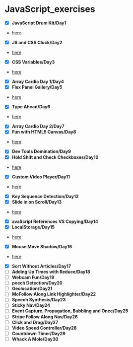 # JavaScript_exercises
- [x] **JavaScript Drum Kit/Day1**
- [here](https://cat26.github.io/JavaScript_exercises/Day1/drum.html)
- [x] **JS and CSS Clock/Day2**
- [here](https://cat26.github.io/JavaScript_exercises/Day2/clock.html)
- [x] **CSS Variables/Day3**
- [here](https://cat26.github.io/JavaScript_exercises/Day3/variables.html)
- [x] **Array Cardio Day 1/Day4**
- [x] **Flex Panel Gallery/Day5**
- [here](https://cat26.github.io/JavaScript_exercises/Day5/flex_panels.html)
- [x] **Type Ahead/Day6**
- [here](https://cat26.github.io/JavaScript_exercises/Day6/ajax_type_ahead.html)
- [x] **Array Cardio Day 2/Day7**
- [x] **Fun with HTML5 Canvas/Day8**
- [here](https://cat26.github.io/JavaScript_exercises/Day8/canvas.html)
- [x] **Dev Tools Domination/Day9**
- [x] **Hold Shift and Check Checkboxes/Day10**
- [here](https://cat26.github.io/JavaScript_exercises/Day10/shift.html)
- [x] **Custom Video Player/Day11**
- [here](https://cat26.github.io/JavaScript_exercises/Day11/index.html)
- [x] **Key Sequence Detection/Day12**
- [x] **Slide in on Scroll/Day13**
- [here](https://cat26.github.io/JavaScript_exercises/Day13/slide.html)
- [x] **avaScript References VS Copying/Day14**
- [x] **LocalStorage/Day15**
- [here](https://cat26.github.io/JavaScript_exercises/Day15/index.html)
- [x] **Mouse Move Shadow/Day16**
- [here](https://cat26.github.io/JavaScript_exercises/Day16/shadow.html)
- [x] **Sort Without Articles/Day17**
- [ ] **Adding Up Times with Reduce/Day18**
- [ ] **Webcam Fun/Day19**
- [ ] **peech Detection/Day20**
- [ ] **Geolocation/Day21**
- [ ] **MoFollow Along Link Highlighter/Day22**
- [ ] **Speech Synthesis/Day23**
- [ ] **Sticky Nav/Day24**
- [ ] **Event Capture, Propagation, Bubbling and Once/Day25**
- [ ] **Stripe Follow Along Nav/Day26**
- [ ] **Click and Drag/Day27**
- [ ] **Video Speed Controller/Day28**
- [ ] **Countdown Timer/Day29**
- [ ] **Whack A Mole/Day30**
